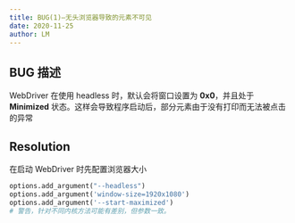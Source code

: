 ```yaml
---
title: BUG(1)—无头浏览器导致的元素不可见
date: 2020-11-25
author: LM
---
```


## BUG 描述

WebDriver 在使用 headless 时，默认会将窗口设置为 **0x0**，并且处于 **Minimized** 状态。这样会导致程序启动后，部分元素由于没有打印而无法被点击的异常

## Resolution

在启动 WebDriver 时先配置浏览器大小

```python
options.add_argument("--headless")
options.add_argument('window-size=1920x1080')
options.add_argument('--start-maximized')
# 警告，针对不同内核方法可能有差别，但参数一致。
```

